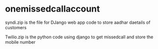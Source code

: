 # onemissedcallaccount
syndi.zip is the file for DJango web app code to store aadhar daetails of customers


Twilio.zip is the python code using django to get missedcall and store the mobile number 

